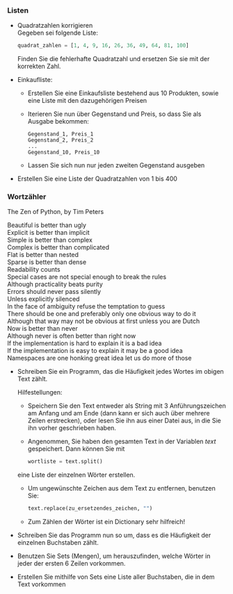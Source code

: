 ### Listen ###

* Quadratzahlen korrigieren  
  Gegeben sei folgende Liste:
  ```python
  quadrat_zahlen = [1, 4, 9, 16, 26, 36, 49, 64, 81, 100]
  ```
  Finden Sie die fehlerhafte Quadratzahl und ersetzen Sie sie mit der korrekten Zahl.

* Einkaufliste:
  * Erstellen Sie eine Einkaufsliste bestehend aus 10 Produkten, sowie eine Liste mit den dazugehörigen Preisen

  * Iterieren Sie nun über Gegenstand und Preis, so dass Sie als Ausgabe bekommen:
    ```
    Gegenstand_1, Preis_1
    Gegenstand_2, Preis_2
    ...
    Gegenstand_10, Preis_10
    ```

  * Lassen Sie sich nun nur jeden zweiten Gegenstand ausgeben

* Erstellen Sie eine Liste der Quadratzahlen von 1 bis 400


### Wortzähler ###

The Zen of Python, by Tim Peters

Beautiful is better than ugly  
Explicit is better than implicit  
Simple is better than complex  
Complex is better than complicated  
Flat is better than nested  
Sparse is better than dense  
Readability counts  
Special cases are not special enough to break the rules  
Although practicality beats purity  
Errors should never pass silently  
Unless explicitly silenced  
In the face of ambiguity refuse the temptation to guess  
There should be one and preferably only one obvious way to do it  
Although that way may not be obvious at first unless you are Dutch  
Now is better than never  
Although never is often better than right now  
If the implementation is hard to explain it is a bad idea  
If the implementation is easy to explain it may be a good idea  
Namespaces are one honking great idea  let us do more of those


* Schreiben Sie ein Programm, das die Häufigkeit jedes Wortes im obigen Text zählt.
  
  Hilfestellungen:
  * Speichern Sie den Text entweder als String mit 3 Anführungszeichen am Anfang und am Ende (dann kann er sich auch über mehrere Zeilen erstrecken), oder lesen Sie ihn aus einer Datei aus, in die Sie ihn vorher geschrieben haben.

  * Angenommen, Sie haben den gesamten Text in der Variablen _text_ gespeichert. Dann können Sie mit 
    ```python
    wortliste = text.split()
    ```
  eine Liste der einzelnen Wörter erstellen.

  * Um ungewünschte Zeichen aus dem Text zu entfernen, benutzen Sie:
    ```python
    text.replace(zu_ersetzendes_zeichen, "")
    ```

  * Zum Zählen der Wörter ist ein Dictionary sehr hilfreich! 

* Schreiben Sie das Programm nun so um, dass es die Häufigkeit der einzelnen Buchstaben zählt.

* Benutzen Sie Sets (Mengen), um herauszufinden, welche Wörter in jeder der ersten 6 Zeilen vorkommen.

* Erstellen Sie mithilfe von Sets eine Liste aller Buchstaben, die in dem Text vorkommen
